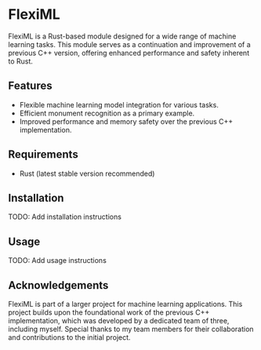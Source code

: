 # FlexiML

FlexiML is a Rust-based module designed for a wide range of machine learning tasks. This module serves as a continuation and improvement of a previous C++ version, offering enhanced performance and safety inherent to Rust.

## Features

- Flexible machine learning model integration for various tasks.
- Efficient monument recognition as a primary example.
- Improved performance and memory safety over the previous C++ implementation.

## Requirements

- Rust (latest stable version recommended)

## Installation

TODO: Add installation instructions

## Usage

TODO: Add usage instructions

## Acknowledgements

FlexiML is part of a larger project for machine learning applications. This project builds upon the foundational work of the previous C++ implementation, which was developed by a dedicated team of three, including myself. Special thanks to my team members for their collaboration and contributions to the initial project.
